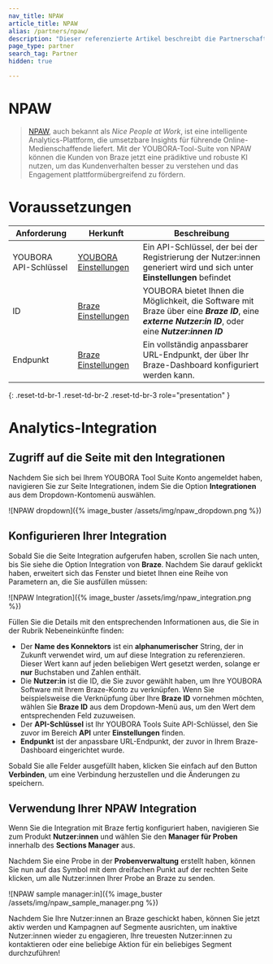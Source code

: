```yaml
---
nav_title: NPAW
article_title: NPAW
alias: /partners/npaw/
description: "Dieser referenzierte Artikel beschreibt die Partnerschaft zwischen Braze und NPAW, einer intelligenten Analytics-Plattform, die umsetzbare Insights für führende Online-Medienschaffende liefert."
page_type: partner
search_tag: Partner
hidden: true

---
```


# NPAW

> [NPAW](https://nicepeopleatwork.com/), auch bekannt als _Nice People at Work_, ist eine intelligente Analytics-Plattform, die umsetzbare Insights für führende Online-Medienschaffende liefert. Mit der YOUBORA-Tool-Suite von NPAW können die Kunden von Braze jetzt eine prädiktive und robuste KI nutzen, um das Kundenverhalten besser zu verstehen und das Engagement plattformübergreifend zu fördern.

# Voraussetzungen

| Anforderung   |Herkunft| Beschreibung |
| --------------|------|-------------|
| YOUBORA API-Schlüssel |[YOUBORA Einstellungen](https://youbora.nicepeopleatwork.com/users/login)|Ein API-Schlüssel, der bei der Registrierung der Nutzer:innen generiert wird und sich unter **Einstellungen** befindet |
| ID |[Braze Einstellungen](https://dashboard.braze.com/sign_in) | YOUBORA bietet Ihnen die Möglichkeit, die Software mit Braze über eine ***Braze ID***, eine ***externe Nutzer:in ID***, oder eine ***Nutzer:innen ID*** |
| Endpunkt |[Braze Einstellungen](https://dashboard.braze.com/sign_in)| Ein vollständig anpassbarer URL-Endpunkt, der über Ihr Braze-Dashboard konfiguriert werden kann. |
{: .reset-td-br-1 .reset-td-br-2 .reset-td-br-3 role="presentation" }

# Analytics-Integration

## Zugriff auf die Seite mit den Integrationen

Nachdem Sie sich bei Ihrem YOUBORA Tool Suite Konto angemeldet haben, navigieren Sie zur Seite Integrationen, indem Sie die Option **Integrationen** aus dem Dropdown-Kontomenü auswählen.

![NPAW dropdown]({% image_buster /assets/img/npaw_dropdown.png %})

## Konfigurieren Ihrer Integration

Sobald Sie die Seite Integration aufgerufen haben, scrollen Sie nach unten, bis Sie
siehe die Option Integration von **Braze**. Nachdem Sie darauf geklickt haben, erweitert sich das Fenster und bietet Ihnen eine Reihe von Parametern an, die Sie ausfüllen müssen:

![NPAW Integration]({% image_buster /assets/img/npaw_integration.png %})

Füllen Sie die Details mit den entsprechenden Informationen aus, die Sie in der Rubrik Nebeneinkünfte finden:
* Der **Name des Konnektors** ist ein **alphanumerischer** String, der in Zukunft verwendet wird, um auf diese Integration zu referenzieren. Dieser Wert kann auf jeden beliebigen Wert gesetzt werden, solange er **nur** Buchstaben und Zahlen enthält.
* Die **Nutzer:in** ist die ID, die Sie zuvor gewählt haben, um Ihre YOUBORA Software mit Ihrem Braze-Konto zu verknüpfen. Wenn Sie beispielsweise die Verknüpfung über Ihre **Braze ID** vornehmen möchten, wählen Sie **Braze ID** aus dem Dropdown-Menü aus, um den Wert dem entsprechenden Feld zuzuweisen.
* Der **API-Schlüssel** ist Ihr YOUBORA Tools Suite API-Schlüssel, den Sie zuvor im Bereich **API** unter **Einstellungen** finden.
* **Endpunkt** ist der anpassbare URL-Endpunkt, der zuvor in Ihrem Braze-Dashboard eingerichtet wurde.

Sobald Sie alle Felder ausgefüllt haben, klicken Sie einfach auf den Button **Verbinden**, um eine Verbindung herzustellen und die Änderungen zu speichern.

## Verwendung Ihrer NPAW Integration

Wenn Sie die Integration mit Braze fertig konfiguriert haben, navigieren Sie zum Produkt **Nutzer:innen** und wählen Sie den **Manager für Proben** innerhalb des **Sections Manager** aus.

Nachdem Sie eine Probe in der **Probenverwaltung** erstellt haben, können Sie nun auf das Symbol mit dem dreifachen Punkt auf der rechten Seite klicken, um alle Nutzer:innen Ihrer Probe an Braze zu senden.

![NPAW sample manager:in]({% image_buster /assets/img/npaw_sample_manager.png %})

Nachdem Sie Ihre Nutzer:innen an Braze geschickt haben, können Sie jetzt aktiv werden und Kampagnen auf Segmente ausrichten, um inaktive Nutzer:innen wieder zu engagieren, Ihre treuesten Nutzer:innen zu kontaktieren oder eine beliebige Aktion für ein beliebiges Segment durchzuführen!
